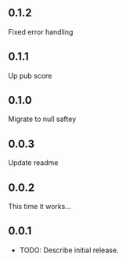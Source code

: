 ## 0.1.2
Fixed error handling

## 0.1.1
Up pub score


## 0.1.0
Migrate to null saftey

## 0.0.3
Update readme

## 0.0.2
This time it works...


## 0.0.1

* TODO: Describe initial release.
